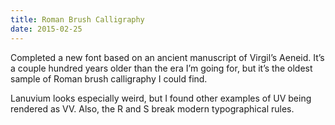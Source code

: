 ```yaml
---
title: Roman Brush Calligraphy
date: 2015-02-25
---
```

Completed a new font based on an ancient manuscript of Virgil’s Aeneid. It’s a couple hundred years older than the era I’m going for, but it’s the oldest sample of Roman brush calligraphy I could find.

Lanuvium looks especially weird, but I found other examples of UV being rendered as VV. Also, the R and S break modern typographical rules.